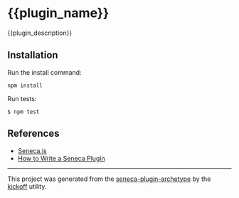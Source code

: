 # {{plugin_name}}

{{plugin_description}}

## Installation

Run the install command:

    npm install

Run tests:

    $ npm test

## References

- [Seneca.js](http://senecajs.org/)
- [How to Write a Seneca Plugin](http://senecajs.org/docs/tutorials/how-to-write-a-plugin.html)

---

This project was generated from the [seneca-plugin-archetype](https://github.com/tombenke/seneca-plugin-archetype)
by the [kickoff](https://github.com/tombenke/kickoff) utility.
